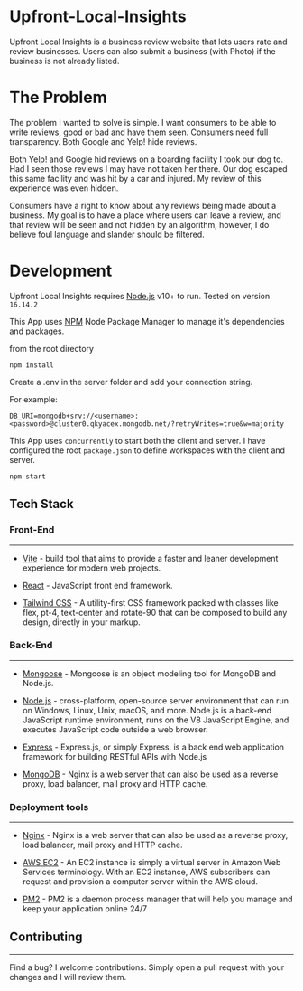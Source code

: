 # Upfront-Local-Insights

Upfront Local Insights is a business review website that lets users rate and review businesses. Users can also submit a business (with Photo) if the business is not already listed.

# The Problem

The problem I wanted to solve is simple. I want consumers to be able to write reviews, good or bad and have them seen. Consumers need full transparency. Both Google and Yelp! hide reviews.

Both Yelp! and Google hid reviews on a boarding facility I took our dog to. Had I seen those reviews I may have not taken her there. Our dog escaped this same facility and was hit by a car and injured. My review of this experience was even hidden.

Consumers have a right to know about any reviews being made about a business. My goal is to have a place where users can leave a review, and that review will be seen and not hidden by an algorithm, however, I do believe foul language and slander should be filtered.

# Development

Upfront Local Insights requires [Node.js](https://nodejs.org/) v10+ to run. Tested on version `16.14.2`

This App uses [NPM](https://www.npmjs.com/) Node Package Manager to manage it's dependencies and packages.

from the root directory

```
npm install
```

Create a .env in the server folder and add your connection string.

For example:

```
DB_URI=mongodb+srv://<username>:<password>@cluster0.qkyacex.mongodb.net/?retryWrites=true&w=majority
```

This App uses `concurrently` to start both the client and server. I have configured the root `package.json` to define workspaces with the client and server.

```
npm start
```

## Tech Stack

### **Front-End**

---

- [Vite] - build tool that aims to provide a faster and leaner development experience for modern web projects.

- [React] - JavaScript front end framework.

- [Tailwind CSS] - A utility-first CSS framework packed with classes like flex, pt-4, text-center and rotate-90 that can be composed to build any design, directly in your markup.

### **Back-End**

---

- [Mongoose] - Mongoose is an object modeling tool for MongoDB and Node.js.

- [Node.js] - cross-platform, open-source server environment that can run on Windows, Linux, Unix, macOS, and more. Node.js is a back-end JavaScript runtime environment, runs on the V8 JavaScript Engine, and executes JavaScript code outside a web browser.

- [Express] - Express.js, or simply Express, is a back end web application framework for building RESTful APIs with Node.js

- [MongoDB] - Nginx is a web server that can also be used as a reverse proxy, load balancer, mail proxy and HTTP cache.

### **Deployment tools**

---

- [Nginx] - Nginx is a web server that can also be used as a reverse proxy, load balancer, mail proxy and HTTP cache.

- [AWS EC2] - An EC2 instance is simply a virtual server in Amazon Web Services terminology. With an EC2 instance, AWS subscribers can request and provision a computer server within the AWS cloud.

- [PM2] - PM2 is a daemon process manager that will help you manage and keep your application online 24/7

## Contributing

---

Find a bug?
I welcome contributions. Simply open a pull request with your changes and I will review them.

[tailwind css]: https://tailwindcss.com/docs/guides/vite
[vite]: https://vitejs.dev/
[mongoose]: https://mongoosejs.com/
[mongodb]: https://www.mongodb.com/
[aws ec2]: https://aws.amazon.com/pm/ec2/?trk=9cd376cd-1c18-46f2-9f75-0e1cdbca94c5&sc_channel=ps&ef_id=CjwKCAjw8-OhBhB5EiwADyoY1QxxcGo4K0YGQjyUr9xX0Ttc1fkrW-xpgjPRjxiHxBuAfvsvbWKh0xoCjfIQAvD_BwE:G:s&s_kwcid=AL!4422!3!651751059309!e!!g!!aws%20ec2!19852662176!145019189697
[node.js]: http://nodejs.org
[nginx]: https://www.nginx.com/
[express]: http://expressjs.com
[react]: https://react.dev/
[pm2]: https://pm2.keymetrics.io/
